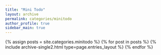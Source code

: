 ```yaml
---
title: "Mini Todo"
layout: archive
permalink: categories/minitodo
author_profile: true
sidebar_main: true
---
```


{% assign posts = site.categories.minitodo %}
{% for post in posts %} {% include archive-single2.html type=page.entries_layout %} {% endfor %}

